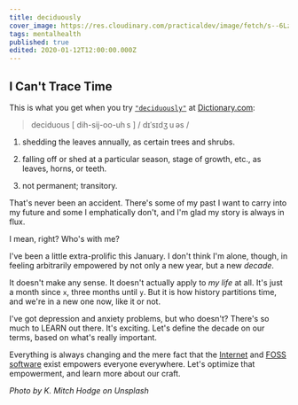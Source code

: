 ```yaml
---
title: deciduously
cover_image: https://res.cloudinary.com/practicaldev/image/fetch/s--6Lzm3L2e--/c_imagga_scale,f_auto,fl_progressive,h_420,q_auto,w_1000/https://thepracticaldev.s3.amazonaws.com/i/f1ptv4j5ptgx8kbcrp72.jpg
tags: mentalhealth
published: true
edited: 2020-01-12T12:00:00.000Z
---
```

## I Can't Trace Time

This is what you get when you try [`"deciduously"`](https://www.dictionary.com/browse/deciduously) at [Dictionary.com](https://www.dictionary.com/):

> deciduous [ dih-sij-oo-uh s ] / dɪˈsɪdʒ u əs /

1. shedding the leaves annually, as certain trees and shrubs.

1. falling off or shed at a particular season, stage of growth, etc., as leaves, horns, or teeth.

1. not permanent; transitory.

That's never been an accident.  There's some of my past I want to carry into my future and some I emphatically don't, and I'm glad my story is always in flux.

I mean, right?  Who's with me?

I've been a little extra-prolific this January.  I don't think I'm alone, though, in feeling arbitrarily empowered by not only a new year, but a new *decade*.

It doesn't make any sense.  It doesn't actually apply to *my life* at all.  It's just a month since `x`, three months until `y`.  But it is how history partitions time, and we're in a new one now, like it or not.

I've got depression and anxiety problems, but who doesn't?  There's so much to LEARN out there.  It's exciting.  Let's define the decade on our terms, based on what's really important.

Everything is always changing and the mere fact that the [Internet](https://en.wikipedia.org/wiki/Internet) and [FOSS software](https://en.wikipedia.org/wiki/Free_and_open-source_software) exist empowers everyone everywhere.  Let's optimize that empowerment, and learn more about our craft.

*Photo by K. Mitch Hodge on Unsplash*
